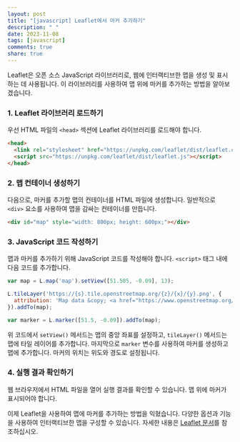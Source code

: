 ```yaml
---
layout: post
title: "[javascript] Leaflet에서 마커 추가하기"
description: " "
date: 2023-11-08
tags: [javascript]
comments: true
share: true
---
```


Leaflet은 오픈 소스 JavaScript 라이브러리로, 웹에 인터랙티브한 맵을 생성 및 표시하는 데 사용됩니다. 이 라이브러리를 사용하여 맵 위에 마커를 추가하는 방법을 알아보겠습니다.

### 1. Leaflet 라이브러리 로드하기
우선 HTML 파일의 `<head>` 섹션에 Leaflet 라이브러리를 로드해야 합니다.

```html
<head>
  <link rel="stylesheet" href="https://unpkg.com/leaflet/dist/leaflet.css" />
  <script src="https://unpkg.com/leaflet/dist/leaflet.js"></script>
</head>
```

### 2. 맵 컨테이너 생성하기
다음으로, 마커를 추가할 맵의 컨테이너를 HTML 파일에 생성합니다. 일반적으로 `<div>` 요소를 사용하여 맵을 감싸는 컨테이너를 만듭니다.

```html
<div id="map" style="width: 800px; height: 600px;"></div>
```

### 3. JavaScript 코드 작성하기
맵과 마커를 추가하기 위해 JavaScript 코드를 작성해야 합니다. `<script>` 태그 내에 다음 코드를 추가합니다.

```javascript
var map = L.map('map').setView([51.505, -0.09], 13);

L.tileLayer('https://{s}.tile.openstreetmap.org/{z}/{x}/{y}.png', {
  attribution: 'Map data &copy; <a href="https://www.openstreetmap.org/">OpenStreetMap</a> contributors',
}).addTo(map);

var marker = L.marker([51.5, -0.09]).addTo(map);
```

위 코드에서 `setView()` 메서드는 맵의 중앙 좌표를 설정하고, `tileLayer()` 메서드는 맵에 타일 레이어를 추가합니다. 마지막으로 `marker` 변수를 사용하여 마커를 생성하고 맵에 추가합니다. 마커의 위치는 위도와 경도로 설정됩니다.

### 4. 실행 결과 확인하기
웹 브라우저에서 HTML 파일을 열어 실행 결과를 확인할 수 있습니다. 맵 위에 마커가 표시되어야 합니다.

이제 Leaflet을 사용하여 맵에 마커를 추가하는 방법을 익혔습니다. 다양한 옵션과 기능을 사용하여 인터랙티브한 맵을 구성할 수 있습니다. 자세한 내용은 [Leaflet 문서](https://leafletjs.com/)를 참조하십시오.